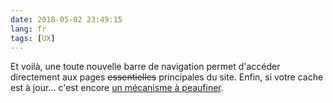 ```yaml
---
date: 2018-05-02 23:49:15
lang: fr
tags: [UX]
---
```


Et voilà, une toute nouvelle barre de navigation permet d'accéder directement aux pages <del>essentielles</del> principales du site. Enfin, si votre cache est à jour… c'est encore [un mécanisme à peaufiner](https://github.com/nhoizey/nicolas-hoizey.com/issues/96).
